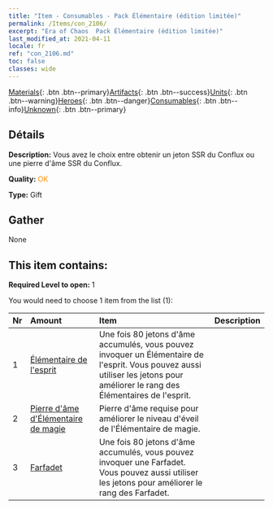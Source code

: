 ```yaml
---
title: "Item - Consumables - Pack Élémentaire (édition limitée)"
permalink: /Items/con_2106/
excerpt: "Era of Chaos  Pack Élémentaire (édition limitée)"
last_modified_at: 2021-04-11
locale: fr
ref: "con_2106.md"
toc: false
classes: wide
---
```

 [Materials](/fr/Items/){: .btn .btn--primary}[Artifacts](/fr/Items/Artifacts/){: .btn .btn--success}[Units](/fr/Items/Units/){: .btn .btn--warning}[Heroes](/fr/Items/Heroes/){: .btn .btn--danger}[Consumables](/fr/Items/Consumables/){: .btn .btn--info}[Unknown](/fr/Items/Unknown/){: .btn .btn--primary}

## Détails
 **Description:** Vous avez le choix entre obtenir un jeton SSR du Conflux ou une pierre d'âme SSR du Conflux.

 **Quality:** <span style="color: #FF8C00">OK</span>

 **Type:** Gift

## Gather

  None

## This item contains:

 **Required Level to open:** 1

 You would need to choose 1 item from the list (1):

  | Nr | Amount |     Item    | Description |
  |:---|:-------|:------------|:-----------:|
  | 1 | [Élémentaire de l'esprit](/fr/Items/unt_267/) | Une fois 80 jetons d'âme accumulés, vous pouvez invoquer un Élémentaire de l'esprit. Vous pouvez aussi utiliser les jetons pour améliorer le rang des Élémentaires de l'esprit. | 
  | 2 | [Pierre d'âme d'Élémentaire de magie](/fr/Items/unt_347/) | Pierre d'âme requise pour améliorer le niveau d'éveil de l'Élémentaire de magie. | 
  | 3 | [Farfadet](/fr/Items/unt_270/) | Une fois 80 jetons d'âme accumulés, vous pouvez invoquer une Farfadet. Vous pouvez aussi utiliser les jetons pour améliorer le rang des Farfadet. | 

